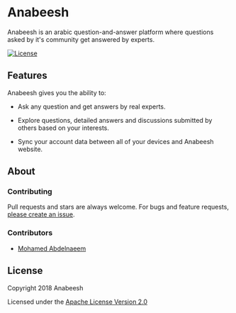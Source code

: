 <h1>Anabeesh</h1>

Anabeesh is an arabic question-and-answer platform where questions asked by it's community get answered by experts.

[![License](https://img.shields.io/badge/License-Apache%202.0-blue.svg)](https://choosealicense.com/licenses/apache-2.0/)

<h2>Features</h2> 

Anabeesh gives you the ability to:

- Ask any question and get answers by real experts.

- Explore questions, detailed answers and discussions submitted by others based on your interests.

- Sync your account data between all of your devices and Anabeesh website.

<h2>About</h2>
<h3>Contributing</h3>

Pull requests and stars are always welcome. For bugs and feature requests, [please create an issue](../../issues/new).

<h3>Contributors</h3>

- [Mohamed Abdelnaeem](https://github.com/melnaeem)

<h2>License</h2>

Copyright 2018 Anabeesh

Licensed under the [Apache License Version 2.0](LICENSE.md)